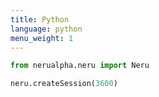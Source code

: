 ```yaml
---
title: Python
language: python
menu_weight: 1
---
```


```python
from nerualpha.neru import Neru

neru.createSession(3600)
```